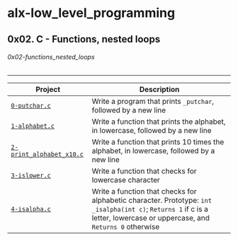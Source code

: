# alx-low_level_programming
## 0x02. C - Functions, nested loops
###### 0x02-functions_nested_loops
----------------------------------
| Project | Description |
| ---------- | ----------- |
| [`0-putchar.c`](https://github.com/Fwaitiruka7/alx-low_level_programming/blob/master/0x02-functions_nested_loops/1-alphabet.c) | Write a program that prints `_putchar`, followed by a new line |
| [`1-alphabet.c`](https://github.com/Fwaitiruka7/alx-low_level_programming/blob/master/0x02-functions_nested_loops/1-alphabet.c) | Write a function that prints the alphabet, in lowercase, followed by a new line |
| [`2-print_alphabet_x10.c`](https://github.com/Fwaitiruka7/alx-low_level_programming/blob/master/0x02-functions_nested_loops/2-print_alphabet_x10.c) | Write a function that prints 10 times the alphabet, in lowercase, followed by a new line |
| [`3-islower.c`](https://github.com/Fwaitiruka7/alx-low_level_programming/blob/master/0x02-functions_nested_loops/3-islower.c) | Write a function that checks for lowercase character |
| [`4-isalpha.c`]() | Write a function that checks for alphabetic character. Prototype: `int _isalpha(int c)`; `Returns 1` if c is a letter, lowercase or uppercase, and `Returns 0` otherwise |
